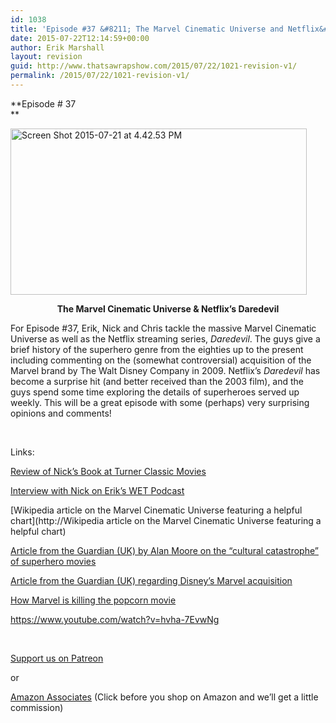 ```yaml
---
id: 1038
title: 'Episode #37 &#8211; The Marvel Cinematic Universe and Netflix&#8217;s Daredevil'
date: 2015-07-22T12:14:59+00:00
author: Erik Marshall
layout: revision
guid: http://www.thatsawrapshow.com/2015/07/22/1021-revision-v1/
permalink: /2015/07/22/1021-revision-v1/
---
```

**Episode # 37  
** 

[<img class=" size-large wp-image-1022 aligncenter" src="http://www.thatsawrapshow.com/wp-content/uploads/2015/07/Screen-Shot-2015-07-21-at-4.42.53-PM-1024x574.png" alt="Screen Shot 2015-07-21 at 4.42.53 PM" width="474" height="266" srcset="http://www.thatsawrapshow.com/wp-content/uploads/2015/07/Screen-Shot-2015-07-21-at-4.42.53-PM-1024x574.png 1024w, http://www.thatsawrapshow.com/wp-content/uploads/2015/07/Screen-Shot-2015-07-21-at-4.42.53-PM-300x168.png 300w, http://www.thatsawrapshow.com/wp-content/uploads/2015/07/Screen-Shot-2015-07-21-at-4.42.53-PM-600x336.png 600w, http://www.thatsawrapshow.com/wp-content/uploads/2015/07/Screen-Shot-2015-07-21-at-4.42.53-PM.png 1237w" sizes="(max-width: 474px) 100vw, 474px" />](http://www.thatsawrapshow.com/wp-content/uploads/2015/07/Screen-Shot-2015-07-21-at-4.42.53-PM.png)

<p style="text-align: center;">
  <strong>The Marvel Cinematic Universe & Netflix&#8217;s Daredevil</strong>
</p>

For Episode #37, Erik, Nick and Chris tackle the massive Marvel Cinematic Universe as well as the Netflix streaming series, _Daredevil_. The guys give a brief history of the superhero genre from the eighties up to the present including commenting on the (somewhat controversial) acquisition of the Marvel brand by The Walt Disney Company in 2009. Netflix&#8217;s _Daredevil_ has become a surprise hit (and better received than the 2003 film), and the guys spend some time exploring the details of superheroes served up weekly. This will be a great episode with some (perhaps) very surprising opinions and comments!

&nbsp;

Links:

<a href="http://moviemorlocks.com/2015/07/16/midsummer-reading-suggestions/" target="_blank">Review of Nick&#8217;s Book at Turner Classic Movies</a>

[Interview with Nick on Erik&#8217;s WET Podcast](http://www.erikmarshall.net/blog/wet035-nicholas-schlegel-on-academic-publishing/)

[Wikipedia article on the Marvel Cinematic Universe featuring a helpful chart](http://Wikipedia article on the Marvel Cinematic Universe featuring a helpful chart)

[Article from the Guardian (UK) by Alan Moore on the &#8220;cultural catastrophe&#8221; of superhero movies](http://www.theguardian.com/books/2014/jan/21/superheroes-cultural-catastrophe-alan-moore-comics-watchmen)

[Article from the Guardian (UK) regarding Disney&#8217;s Marvel acquisition](http://www.theguardian.com/business/2009/aug/31/disney-marvel-buy-out)

[How Marvel is killing the popcorn movie](https://medium.com/@sady_doyle/age-of-robots-how-marvel-is-killing-the-popcorn-movie-1e21b231f73a)

https://www.youtube.com/watch?v=hvha-7EvwNg



&nbsp;

[Support us on Patreon](https://www.patreon.com/thatsawrap)

or

[Amazon Associates](http://thatsawrapshow.com/amazon) (Click before you shop on Amazon and we’ll get a little commission)

&nbsp;

&nbsp;